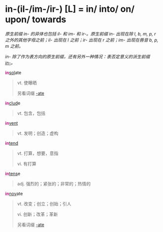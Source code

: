 # in-(il-/im-/ir-) [L] = in/ into/ on/ upon/ towards

*原生前缀 in- 的异体也包括 il- 和 im- 和 ir-。原生前缀 in- 出现在除 l, b, m, p, r 之外的其他字母之前；il- 出现在 l 之前；ir- 出现在 r 之前；im- 出现在唇音 b, p, m 之前。*

*in- 除了作为表方向的原生前缀，还有另外一种情况：表否定意义的派生前缀 [in-](in-.1.md)。*

<b style="color: #C71585;">in</b>[sol](_sol_.md)ate
> vt. 使曝晒
>
> 另看词缀 [-ate](-ate.md)

<b style="color: #C71585;">in</b>[clud](_clud_.md)e
> vt. 包含，包括

<b style="color: #C71585;">in</b>[vent](_ven_.md)
> vt. 发明；创造；虚构

<b style="color: #C71585;">in</b>[tend](_tend_.md)
> vt. 打算，想要，意指
>
> vi. 有打算

<b style="color: #C71585;">in</b>[tens](_tend_.md)e
> adj. 强烈的；紧张的；非常的；热情的

<b style="color: #C71585;">in</b>[nov](_nov_.md)ate
> vt. 改变；创立；创始；引人
>
> vi. 创新；改革；革新
>
> 另看词缀 [-ate](-ate.md)